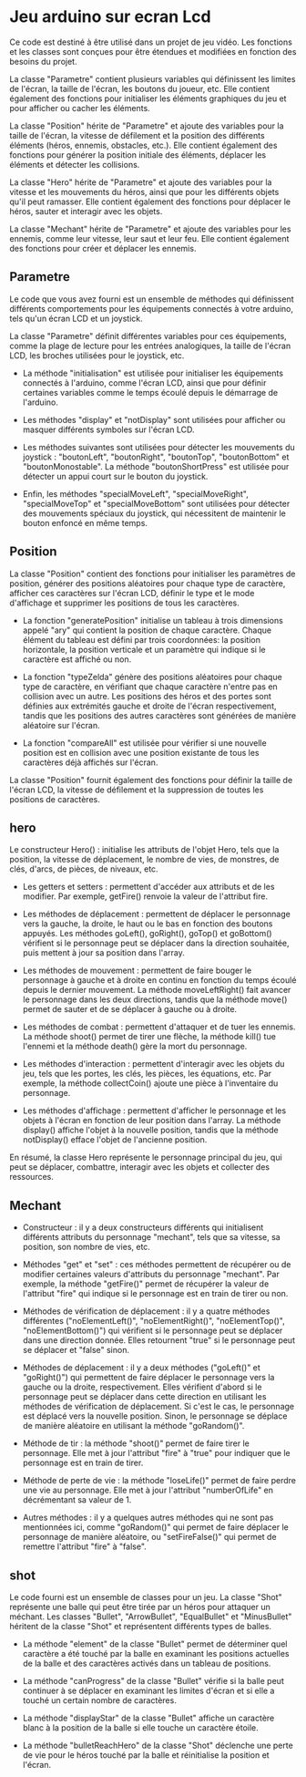 # Jeu arduino sur ecran Lcd
Ce code est destiné à être utilisé dans un projet de jeu vidéo. Les fonctions et les classes sont conçues pour être étendues et modifiées en fonction des besoins du projet.

La classe "Parametre" contient plusieurs variables qui définissent les limites de l'écran, la taille de l'écran, les boutons du joueur, etc. Elle contient également des fonctions pour initialiser les éléments graphiques du jeu et pour afficher ou cacher les éléments.

La classe "Position" hérite de "Parametre" et ajoute des variables pour la taille de l'écran, la vitesse de défilement et la position des différents éléments (héros, ennemis, obstacles, etc.). Elle contient également des fonctions pour générer la position initiale des éléments, déplacer les éléments et détecter les collisions.

La classe "Hero" hérite de "Parametre" et ajoute des variables pour la vitesse et les mouvements du héros, ainsi que pour les différents objets qu'il peut ramasser. Elle contient également des fonctions pour déplacer le héros, sauter et interagir avec les objets.

La classe "Mechant" hérite de "Parametre" et ajoute des variables pour les ennemis, comme leur vitesse, leur saut et leur feu. Elle contient également des fonctions pour créer et déplacer les ennemis.

## Parametre 
Le code que vous avez fourni est un ensemble de méthodes qui définissent différents comportements pour les équipements connectés à votre arduino, tels qu'un écran LCD et un joystick.

La classe "Parametre" définit différentes variables pour ces équipements, comme la plage de lecture pour les entrées analogiques, la taille de l'écran LCD, les broches utilisées pour le joystick, etc.

* La méthode "initialisation" est utilisée pour initialiser les équipements connectés à l'arduino, comme l'écran LCD, ainsi que pour définir certaines variables comme le temps écoulé depuis le démarrage de l'arduino.

* Les méthodes "display" et "notDisplay" sont utilisées pour afficher ou masquer différents symboles sur l'écran LCD.

* Les méthodes suivantes sont utilisées pour détecter les mouvements du joystick : "boutonLeft", "boutonRight", "boutonTop", "boutonBottom" et "boutonMonostable". La méthode "boutonShortPress" est utilisée pour détecter un appui court sur le bouton du joystick.

* Enfin, les méthodes "specialMoveLeft", "specialMoveRight", "specialMoveTop" et "specialMoveBottom" sont utilisées pour détecter des mouvements spéciaux du joystick, qui nécessitent de maintenir le bouton enfoncé en même temps.

## Position
La classe "Position" contient des fonctions pour initialiser les paramètres de position, générer des positions aléatoires pour chaque type de caractère, afficher ces caractères sur l'écran LCD, définir le type et le mode d'affichage et supprimer les positions de tous les caractères.

* La fonction "generatePosition" initialise un tableau à trois dimensions appelé "ary" qui contient la position de chaque caractère. Chaque élément du tableau est défini par trois coordonnées: la position horizontale, la position verticale et un paramètre qui indique si le caractère est affiché ou non.

* La fonction "typeZelda" génère des positions aléatoires pour chaque type de caractère, en vérifiant que chaque caractère n'entre pas en collision avec un autre. Les positions des héros et des portes sont définies aux extrémités gauche et droite de l'écran respectivement, tandis que les positions des autres caractères sont générées de manière aléatoire sur l'écran.

* La fonction "compareAll" est utilisée pour vérifier si une nouvelle position est en collision avec une position existante de tous les caractères déjà affichés sur l'écran.

La classe "Position" fournit également des fonctions pour définir la taille de l'écran LCD, la vitesse de défilement et la suppression de toutes les positions de caractères.

## hero 
Le constructeur Hero() : initialise les attributs de l'objet Hero, tels que la position, la vitesse de déplacement, le nombre de vies, de monstres, de clés, d'arcs, de pièces, de niveaux, etc.

* Les getters et setters : permettent d'accéder aux attributs et de les modifier. Par exemple, getFire() renvoie la valeur de l'attribut fire.

* Les méthodes de déplacement : permettent de déplacer le personnage vers la gauche, la droite, le haut ou le bas en fonction des boutons appuyés. Les méthodes goLeft(), goRight(), goTop() et goBottom() vérifient si le personnage peut se déplacer dans la direction souhaitée, puis mettent à jour sa position dans l'array.

 * Les méthodes de mouvement : permettent de faire bouger le personnage à gauche et à droite en continu en fonction du temps écoulé depuis le dernier mouvement. La méthode moveLeftRight() fait avancer le personnage dans les deux directions, tandis que la méthode move() permet de sauter et de se déplacer à gauche ou à droite.

* Les méthodes de combat : permettent d'attaquer et de tuer les ennemis. La méthode shoot() permet de tirer une flèche, la méthode kill() tue l'ennemi et la méthode death() gère la mort du personnage.

* Les méthodes d'interaction : permettent d'interagir avec les objets du jeu, tels que les portes, les clés, les pièces, les équations, etc. Par exemple, la méthode collectCoin() ajoute une pièce à l'inventaire du personnage.

 * Les méthodes d'affichage : permettent d'afficher le personnage et les objets à l'écran en fonction de leur position dans l'array. La méthode display() affiche l'objet à la nouvelle position, tandis que la méthode notDisplay() efface l'objet de l'ancienne position.

En résumé, la classe Hero représente le personnage principal du jeu, qui peut se déplacer, combattre, interagir avec les objets et collecter des ressources.

## Mechant

* Constructeur : il y a deux constructeurs différents qui initialisent différents attributs du personnage "mechant", tels que sa vitesse, sa position, son nombre de vies, etc.

* Méthodes "get" et "set" : ces méthodes permettent de récupérer ou de modifier certaines valeurs d'attributs du personnage "mechant". Par exemple, la méthode "getFire()" permet de récupérer la valeur de l'attribut "fire" qui indique si le personnage est en train de tirer ou non.

* Méthodes de vérification de déplacement : il y a quatre méthodes différentes ("noElementLeft()", "noElementRight()", "noElementTop()", "noElementBottom()") qui vérifient si le personnage peut se déplacer dans une direction donnée. Elles retournent "true" si le personnage peut se déplacer et "false" sinon.

* Méthodes de déplacement : il y a deux méthodes ("goLeft()" et "goRight()") qui permettent de faire déplacer le personnage vers la gauche ou la droite, respectivement. Elles vérifient d'abord si le personnage peut se déplacer dans cette direction en utilisant les méthodes de vérification de déplacement. Si c'est le cas, le personnage est déplacé vers la nouvelle position. Sinon, le personnage se déplace de manière aléatoire en utilisant la méthode "goRandom()".

* Méthode de tir : la méthode "shoot()" permet de faire tirer le personnage. Elle met à jour l'attribut "fire" à "true" pour indiquer que le personnage est en train de tirer.

* Méthode de perte de vie : la méthode "loseLife()" permet de faire perdre une vie au personnage. Elle met à jour l'attribut "numberOfLife" en décrémentant sa valeur de 1.

* Autres méthodes : il y a quelques autres méthodes qui ne sont pas mentionnées ici, comme "goRandom()" qui permet de faire déplacer le personnage de manière aléatoire, ou "setFireFalse()" qui permet de remettre l'attribut "fire" à "false".

## shot 

Le code fourni est un ensemble de classes pour un jeu. La classe "Shot" représente une balle qui peut être tirée par un héros pour attaquer un méchant. Les classes "Bullet", "ArrowBullet", "EqualBullet" et "MinusBullet" héritent de la classe "Shot" et représentent différents types de balles.

* La méthode "element" de la classe "Bullet" permet de déterminer quel caractère a été touché par la balle en examinant les positions actuelles de la balle et des caractères activés dans un tableau de positions.

* La méthode "canProgress" de la classe "Bullet" vérifie si la balle peut continuer à se déplacer en examinant les limites d'écran et si elle a touché un certain nombre de caractères.

* La méthode "displayStar" de la classe "Bullet" affiche un caractère blanc à la position de la balle si elle touche un caractère étoile.

* La méthode "bulletReachHero" de la classe "Shot" déclenche une perte de vie pour le héros touché par la balle et réinitialise la position et l'écran.
